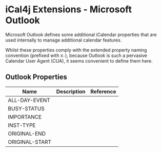 # iCal4j Extensions - Microsoft Outlook

Microsoft Outlook defines some additional iCalendar properties that are used internally to manage additional
calendar features.

Whilst these properties comply with the extended property naming convention (prefixed with `X-`),
because Outlook is such a pervasive Calendar User Agent (CUA), it seems convenient to define them here.

## Outlook Properties

| Name | Description | Reference |
|------|-------------|-----------|
| ALL-DAY-EVENT |||
| BUSY-STATUS |||
| IMPORTANCE |||
| INST-TYPE |||
| ORIGINAL-END |||
| ORIGINAL-START |||

